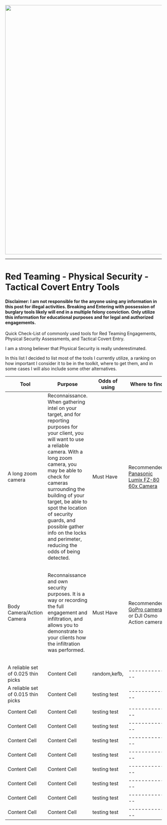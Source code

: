 <p align="center">
<img src="https://user-images.githubusercontent.com/43127781/167242259-5fceb1dc-1eb9-47bc-a604-e25a2910117e.jpg" width="800">
</p>


-------------------------------------------------------------------------------------------------------
#       Red Teaming - Physical Security - Tactical Covert Entry Tools

#### Disclaimer: I am not responsible for the anyone using any information in this post for illegal activities. Breaking and Entering with possession of burglary tools likely will end in a multiple felony conviction. Only utilize this information for educational purposes and for legal and authorized engagements.

Quick Check-List of commonly used tools for Red Teaming Engagements, Physical Security Assessments, and Tactical Covert Entry.

I am a strong believer that Physical Security is really underestimated.

In this list I decided to list most of the tools I currently utilize, a ranking on how important I consider it to be in the toolkit, where to get them, and in some cases I will also include some other alternatives.


Tool         | Purpose       | Odds of using| Where to find | Alternative |
------------ | ------------- | ------------ | ------------- | ------------ |
A long zoom camera | Reconnaissance. When gathering intel on your target, and for reporting purposes for your client, you will want to use a reliable camera. With a long zoom camera, you may be able to check for cameras surrounding the building of your target, be able to spot the location of security guards, and possible gather info on the locks and perimeter, reducing the odds of being detected. | Must Have | Recommended: [Panasonic Lumix FZ-80 60x Camera](https://www.amazon.com/PANASONIC-Megapixel-20-1200mm-Stabilization-DC-FZ80K/dp/B01MS16V42) | There are other multiple alternative cameras in the market. One with a decent zoom, ideally over 30x Optical Zoom should work just fine.
Body Camera/Action Camera | Reconnaissance and own security purposes. It is a way or recording the full engagement and infiltration, and allows you to demonstrate to your clients how the infiltration was performed. | Must Have | Recommended: [GoPro cameras](https://gopro.com/en/us/) or DJI Osmo Action camera | Alternatives: There are other cheaper alternative action cameras that can be used, however the videos may not have the highest quality or best image stabilization.
A reliable set of 0.025 thin picks | Content Cell  | random,kefb, | ------------- | Content Cell |
A reliable set of 0.015 thin picks | Content Cell  | testing test | -------------
Content Cell | Content Cell  | testing test | -------------
Content Cell | Content Cell  | testing test | -------------
Content Cell | Content Cell  | testing test | -------------
Content Cell | Content Cell  | testing test | -------------
Content Cell | Content Cell  | testing test | -------------
Content Cell | Content Cell  | testing test | -------------
Content Cell | Content Cell  | testing test | -------------
Content Cell | Content Cell  | testing test | -------------
